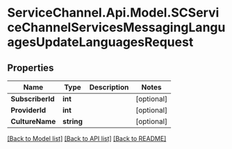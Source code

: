 # ServiceChannel.Api.Model.SCServiceChannelServicesMessagingLanguagesUpdateLanguagesRequest

## Properties

Name | Type | Description | Notes
------------ | ------------- | ------------- | -------------
**SubscriberId** | **int** |  | [optional] 
**ProviderId** | **int** |  | [optional] 
**CultureName** | **string** |  | [optional] 

[[Back to Model list]](../README.md#documentation-for-models) [[Back to API list]](../README.md#documentation-for-api-endpoints) [[Back to README]](../README.md)

